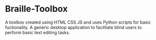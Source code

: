 # Braille-Toolbox
A toolbox created using HTML CSS JS and uses Python scripts for basic fuctionality. A generic desktop application to facilitate blind users to perform basic text editing tasks. 
